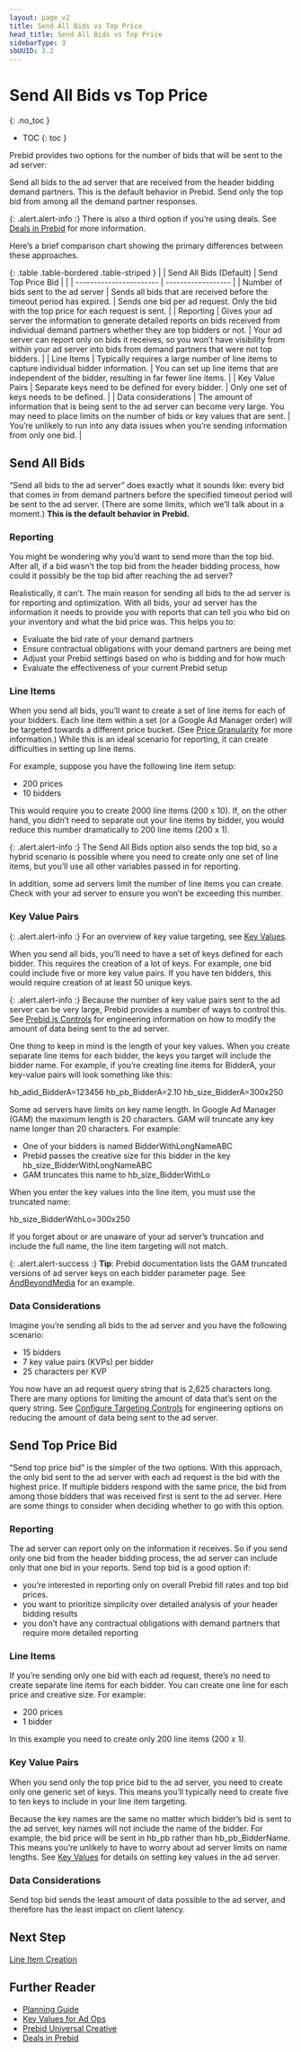 ```yaml
---
layout: page_v2
title: Send All Bids vs Top Price
head_title: Send All Bids vs Top Price
sidebarType: 3
sbUUID: 3.2
---
```


# Send All Bids vs Top Price
{: .no_toc }

* TOC
{: toc }


Prebid provides two options for the number of bids that will be sent to the ad server:

Send all bids to the ad server that are received from the header bidding demand partners. This is the default behavior in Prebid.
Send only the top bid from among all the demand partner responses.

{: .alert.alert-info :}
There is also a third option if you’re using deals. See [Deals in Prebid](/adops/deals.html) for more information.


Here’s a brief comparison chart showing the primary differences between these approaches.

{: .table .table-bordered .table-striped }
| | Send All Bids (Default) | Send Top Price Bid |
| | ----------------------- | ------------------ |
| Number of bids sent to the ad server | Sends all bids that are received before the timeout period has expired. | Sends one bid per ad request. Only the bid with the top price for each request is sent. |
| Reporting | Gives your ad server the information to generate detailed reports on bids received from individual demand partners whether they are top bidders or not. | Your ad server can report only on bids it receives, so you won’t have visibility from within your ad server into bids from demand partners that were not top bidders. |
| Line Items | Typically requires a large number of line items to capture individual bidder information. | You can set up line items that are independent of the bidder, resulting in far fewer line items. |
| Key Value Pairs | Separate keys need to be defined for every bidder. | Only one set of keys needs to be defined. |
| Data considerations | The amount of information that is being sent to the ad server can become very large. You may need to place limits on the number of bids or key values that are sent. | You’re unlikely to run into any data issues when you’re sending information from only one bid. |

## Send All Bids

“Send all bids to the ad server” does exactly what it sounds like: every bid that comes in from demand partners before the specified timeout period will be sent to the ad server. (There are some limits, which we’ll talk about in a moment.) **This is the default behavior in Prebid.**

### Reporting

You might be wondering why you’d want to send more than the top bid. After all, if a bid wasn’t the top bid from the header bidding process, how could it possibly be the top bid after reaching the ad server?

Realistically, it can’t. The main reason for sending all bids to the ad server is for reporting and optimization. With all bids, your ad server has the information it needs to provide you with reports that can tell you who bid on your inventory and what the bid price was. This helps you to:

-  Evaluate the bid rate of your demand partners
-  Ensure contractual obligations with your demand partners are being met
-  Adjust your Prebid settings based on who is bidding and for how much
-  Evaluate the effectiveness of your current Prebid setup

### Line Items

When you send all bids, you’ll want to create a set of line items for each of your bidders. Each line item within a set (or a Google Ad Manager order) will be targeted towards a different price bucket. (See [Price Granularity](/adops/price-granularity.html) for more information.) While this is an ideal scenario for reporting, it can create difficulties in setting up line items.

For example, suppose you have the following line item setup:

-  200 prices
-  10 bidders

This would require you to create 2000 line items (200 x 10). If, on the other hand, you didn’t need to separate out your line items by bidder, you would reduce this number dramatically to 200 line items (200 x 1).

{: .alert.alert-info :}
The Send All Bids option also sends the top bid, so a hybrid scenario is possible where you need to create only one set of line items, but you’ll use all other variables passed in for reporting.

In addition, some ad servers limit the number of line items you can create. Check with your ad server to ensure you won’t be exceeding this number.

### Key Value Pairs

{: .alert.alert-info :}
For an overview of key value targeting, see [Key Values](/adops/key-values.html).

When you send all bids, you’ll need to have a set of keys defined for each bidder. This requires the creation of a lot of keys. For example, one bid could include five or more key value pairs. If you have ten bidders, this would require creation of at least 50 unique keys.

{: .alert.alert-info :}
Because the number of key value pairs sent to the ad server can be very large, Prebid provides a number of ways to control this. See [Prebid.js Controls](/features/adServerKvps.html#controls) for engineering information on how to modify the amount of data being sent to the ad server.

One thing to keep in mind is the length of your key values. When you create separate line items for each bidder, the keys you target will include the bidder name. For example, if you’re creating line items for BidderA, your key-value pairs will look something like this:

hb_adid_BidderA=123456
hb_pb_BidderA=2.10
hb_size_BidderA=300x250

Some ad servers have limits on key name length. In Google Ad Manager (GAM) the maximum length is 20 characters. GAM will truncate any key name longer than 20 characters. For example:

-  One of your bidders is named BidderWithLongNameABC
-  Prebid passes the creative size for this bidder in the key hb_size_BidderWithLongNameABC
-  GAM truncates this name to hb_size_BidderWithLo

When you enter the key values into the line item, you must use the truncated name:

hb_size_BidderWithLo=300x250

If you forget about or are unaware of your ad server’s truncation and include the full name, the line item targeting will not match.

{: .alert.alert-success :}
**Tip**: Prebid documentation lists the GAM truncated versions of ad server keys on each bidder parameter page. See [AndBeyondMedia](https://docs.prebid.org/dev-docs/bidders/andBeyondMedia.html) for an example.



### Data Considerations

Imagine you’re sending all bids to the ad server and you have the following scenario:

-  15 bidders
-  7 key value pairs (KVPs) per bidder
-  25 characters per KVP

You now have an ad request query string that is 2,625 characters long. There are many options for limiting the amount of data that’s sent on the query string. See [Configure Targeting Controls](/dev-docs/publisher-api-reference/setConfig.html#setConfig-targetingControls) for engineering options on reducing the amount of data being sent to the ad server.




## Send Top Price Bid

“Send top price bid” is the simpler of the two options. With this approach, the only bid sent to the ad server with each ad request is the bid with the highest price. If multiple bidders respond with the same price, the bid from among those bidders that was received first is sent to the ad server. Here are some things to consider when deciding whether to go with this option.

### Reporting

The ad server can report only on the information it receives. So if you send only one bid from the header bidding process, the ad server can include only that one bid in your reports. Send top bid is a good option if:

-  you’re interested in reporting only on overall Prebid fill rates and top bid prices.
-  you want to prioritize simplicity over detailed analysis of your header bidding results
-  you don’t have any contractual obligations with demand partners that require more detailed reporting

### Line Items

If you’re sending only one bid with each ad request, there’s no need to create separate line items for each bidder. You can create one line for each price and creative size. For example:

-  200 prices
-  1 bidder

In this example you need to create only 200 line items (200 x 1).


### Key Value Pairs

When you send only the top price bid to the ad server, you need to create only one generic set of keys. This means you’ll typically need to create five to ten keys to include in your line item targeting.

Because the key names are the same no matter which bidder’s bid is sent to the ad server, key names will not include the name of the bidder. For example, the bid price will be sent in hb_pb rather than hb_pb_BidderName. This means you’re unlikely to have to worry about ad server limits on name lengths. See [Key Values](/adops/key-values.html) for details on setting key values in the ad server.

### Data Considerations

Send top bid sends the least amount of data possible to the ad server, and therefore has the least impact on client latency.

## Next Step

[Line Item Creation](/adops/line-item-creation.html)

## Further Reader

-  [Planning Guide](/adops/adops-planning-guide.html)
-  [Key Values for Ad Ops](/adops/key-values.html)
-  [Prebid Universal Creative](/overview/prebid-universal-creative.html)
-  [Deals in Prebid](/adops/deals.html)
